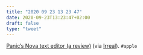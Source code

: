 ```yaml
---
title: "2020 09 23 13 23 47"
date: 2020-09-23T13:23:47+02:00
draft: false
type: "tweet"
---
```

[Panic’s Nova text editor (a review)](https://tracks.ranea.org/post/629525278016798720/panics-nova-text-editor-a-review) (via [Irreal](https://irreal.org/blog/?p=9158)). `#apple`

